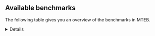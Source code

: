 ## Available benchmarks
The following table gives you an overview of the benchmarks in MTEB.

<details>

<!-- This allows the table to be autogenerated in the future: -->
<!-- BENCHMARKS TABLE START -->

| Name | Leaderboard name | # Tasks | Task Types | Domains | Languages |
|------|------------------|---------|------------|---------|-----------|
| [BEIR](https://arxiv.org/abs/2104.08663) | BEIR | 15 | Retrieval: 15 | [Written, Encyclopaedic, News, Medical, Blog, Academic, Reviews, Social, Programming, Web, Non-fiction, Financial, Government] | eng |
| [BEIR-NL](https://arxiv.org/abs/2412.08329) | BEIR-NL | 15 | Retrieval: 15 | [Written, Encyclopaedic, Medical, Academic, Web, Non-fiction] | nld |
| [BRIGHT](https://brightbenchmark.github.io/) | BRIGHT | 1 | Retrieval: 1 | [Written, Non-fiction] | eng |
| [BRIGHT (long)](https://brightbenchmark.github.io/) | BRIGHT (long) | 1 | Retrieval: 1 | [Written, Non-fiction] | eng |
| [BuiltBench(eng)](https://arxiv.org/abs/2411.12056) | BuiltBench(eng) | 4 | Clustering: 2, Retrieval: 1, Reranking: 1 | [Engineering, Written] | eng |
| [ChemTEB](https://arxiv.org/abs/2412.00532) | Chemical | 27 | BitextMining: 1, Classification: 17, Clustering: 2, PairClassification: 5, Retrieval: 2 | [Chemistry] | deu,kor,eng,zho,nld,por,spa,fra,ces,jpn,msa,tur,hin |
| [CoIR](https://github.com/CoIR-team/coir) | Code Information Retrieval | 10 | Retrieval: 10 | [Written, Programming] | go,javascript,java,python,eng,ruby,sql,c++,php |
| [CodeRAG](https://arxiv.org/abs/2406.14497) | CodeRAG | 4 | Reranking: 4 | [Programming] | python |
| [Encodechka](https://github.com/avidale/encodechka) | Encodechka | 7 | STS: 2, Classification: 4, PairClassification: 1 | [Written, Fiction, News, Social, Web, Non-fiction, Government] | rus |
| [FollowIR](https://arxiv.org/abs/2403.15246) | Instruction Following | 3 | InstructionRetrieval: 3 | [News, Written] | eng |
| [LongEmbed](https://arxiv.org/abs/2404.12096v2) | Long-context Retrieval | 6 | Retrieval: 6 | [Written, Fiction, Encyclopaedic, Academic, Non-fiction, Blog, Spoken] | eng |
| [MIEB(Img)](https://arxiv.org/abs/2504.10471) | Image only | 49 | Any2AnyRetrieval: 15, ImageClassification: 22, ImageClustering: 5, VisualSTS(eng): 5, VisualSTS(multi): 2 | [Written, Encyclopaedic, News, Medical, Blog, Reviews, Social, Scene, Web, Non-fiction, Spoken] | cmn,rus,deu,kor,eng,nld,por,spa,ita,fra,ara,tur,pol |
| [MIEB(Multilingual)](https://arxiv.org/abs/2504.10471) | Image-Text, Multilingual | 130 | ImageClassification: 22, ImageClustering: 5, ZeroShotClassification: 23, VisionCentricQA: 6, Compositionality: 7, VisualSTS(eng): 7, Any2AnyRetrieval: 45, DocumentUnderstanding: 10, Any2AnyMultilingualRetrieval: 3, VisualSTS(multi): 2 | [Written, Encyclopaedic, News, Medical, Blog, Academic, Reviews, Constructed, Social, Scene, Web, Non-fiction, Spoken] | cmn,rus,est,kor,deu,tha,heb,por,hrv,spa,jpn,ell,dan,tur,fas,pol,ind,fin,eng,vie,nor,ben,ces,ara,hun,ron,fil,bul,swa,fra,ita,ukr,swe,zho,mri,nld,quz,tel,hin |
| [MIEB(eng)](https://arxiv.org/abs/2504.10471) | Image-Text, English | 125 | ImageClassification: 22, ImageClustering: 5, ZeroShotClassification: 23, VisionCentricQA: 6, Compositionality: 7, VisualSTS(eng): 7, Any2AnyRetrieval: 45, DocumentUnderstanding: 10 | [Written, Encyclopaedic, News, Medical, Blog, Academic, Reviews, Constructed, Social, Scene, Web, Non-fiction, Spoken] | eng |
| [MIEB(lite)](https://arxiv.org/abs/2504.10471) | Image-Text, Lite | 51 | ImageClassification: 8, ImageClustering: 2, ZeroShotClassification: 7, VisionCentricQA: 5, Compositionality: 6, VisualSTS(eng): 2, VisualSTS(multi): 2, Any2AnyRetrieval: 11, DocumentUnderstanding: 6, Any2AnyMultilingualRetrieval: 2 | [Written, Encyclopaedic, News, Medical, Blog, Academic, Reviews, Social, Scene, Web, Non-fiction, Spoken] | cmn,rus,deu,kor,est,tha,heb,por,hrv,spa,jpn,ell,dan,tur,pol,fas,ind,fin,eng,vie,nor,ben,ces,ara,hun,ron,fil,bul,swa,ita,fra,ukr,swe,quz,mri,nld,zho,tel,hin |
| [MINERSBitextMining](https://arxiv.org/pdf/2406.07424) | MINERSBitextMining | 7 | BitextMining: 7 | [Reviews, Written, Social] | bjn,kor,mar,tat,yue,amh,mal,kaz,ell,dan,uig,nob,nij,eng,mui,lvs,mad,arq,lat,bel,gla,tuk,nds,abs,cor,glg,swe,kab,ast,xho,yor,nld,tel,hau,tgl,ibo,tha,hrv,bhp,ace,mak,jpn,mhr,gle,tzl,nno,pol,tur,yid,fin,gsw,slk,lit,pam,nov,fra,min,fao,urd,csb,bos,cbk,zsm,wuu,mkd,pes,epo,cmn,aze,est,bre,dtp,cat,lfn,arz,cha,jav,ind,vie,ben,ces,hun,khm,bul,oci,ita,ukr,isl,cym,ile,mon,tam,swg,max,orv,pcm,ber,war,bug,bbc,rus,deu,kzj,ina,kat,ceb,heb,por,spa,bew,dsb,ang,srp,slv,ara,hye,ron,sun,pms,rej,uzb,fry,hsb,ido,swh,sqi,eus,ban,awa,afr,kur,hin |
| MTEB(Code, v1) | Code | 12 | Retrieval: 12 | [Written, Programming] | go,javascript,java,python,eng,rust,swift,scala,ruby,sql,c,c++,shell,typescript,php |
| MTEB(Europe, v1) | European | 74 | BitextMining: 7, Classification: 21, Clustering: 8, Retrieval: 15, InstructionRetrieval: 3, MultilabelClassification: 2, PairClassification: 6, Reranking: 3, STS: 9 | [Encyclopaedic, Legal, Academic, Non-fiction, Blog, Financial, Religious, Reviews, Constructed, Government, Written, Fiction, News, Social, Subtitles, Medical, Programming, Web, Spoken] | deu,est,por,hrv,spa,ell,dan,gle,nno,pol,nob,fin,eng,lav,slk,ces,slv,hun,ron,lit,bul,rom,fra,ita,fao,swe,isl,eus,nld,mlt |
| MTEB(Indic, v1) | Indic | 23 | BitextMining: 4, Clustering: 1, Classification: 13, PairClassification: 1, Retrieval: 2, Reranking: 1, STS: 1 | [Written, Fiction, News, Encyclopaedic, Legal, Religious, Social, Reviews, Constructed, Web, Non-fiction, Spoken, Government] | gbm,doi,mar,raj,ory,mwr,mal,bod,kas,npi,nep,sat,eng,ben,mai,bgc,boy,snd,kan,hne,mni,san,bho,urd,pus,asm,mup,awa,tam,brx,guj,gom,pan,tel,hin |
| MTEB(Law, v1) | Legal | 8 | Retrieval: 8 | [Legal, Written] | zho,deu,eng |
| MTEB(Medical, v1) | Medical | 12 | Retrieval: 9, Clustering: 2, Reranking: 1 | [Written, Medical, Academic, Non-fiction, Web, Government] | cmn,rus,kor,eng,zho,vie,spa,fra,ara,pol |
| MTEB(Multilingual, v1) | Multilingual | 132 | BitextMining: 13, Classification: 43, Clustering: 17, Retrieval: 18, InstructionRetrieval: 3, MultilabelClassification: 5, PairClassification: 11, Reranking: 6, STS: 16 | [Encyclopaedic, Legal, Academic, Non-fiction, Blog, Financial, Entertainment, Religious, Reviews, Constructed, Government, Written, Fiction, News, Social, Subtitles, Medical, Programming, Web, Spoken] | bjn,zca,kiw,kmh,tke,zpz,ory,mal,lww,amk,gof,ssw,amf,nij,maa,lvs,mui,nfa,snc,box,bzd,lav,sua,jac,bgc,gvs,div,gaw,hix,yva,tah,hub,kwi,acu,vec,wer,acq,waj,swe,pus,aer,byr,ast,atd,yor,kwj,nch,zpq,mek,amm,gux,kto,bjr,tbz,hla,hau,yuj,usa,inb,mxb,azg,ckb,sna,chv,myu,zpm,mhl,sbs,bnp,vid,hrv,bhp,bgs,mey,ata,yal,cpb,ctu,crn,cjo,lex,wrs,yle,qxo,kmu,trc,hne,aai,mib,mcr,lid,wro,awk,bzh,smk,kin,pam,otn,nov,guo,eri,ons,kvg,jic,lac,tzj,zos,srq,mup,aso,kue,amx,nso,nca,apb,ubr,nus,cot,scn,blz,ttc,sab,cux,nhe,okv,srd,nhi,dtp,tos,ksj,ycn,cac,zyp,ikw,gub,cha,run,nep,nhu,ong,mkn,kvn,mks,bkd,ikk,dad,spm,mil,uvh,suz,bgt,zlm,jiv,zty,khm,aui,klt,lin,swa,cbu,mvn,lgl,kgp,kdl,swp,ntu,kaq,pap,tiy,mon,ile,tyv,atb,vmy,kgf,pad,swg,sim,max,orv,cak,kyc,ese,cuk,nhg,pab,caf,ulk,row,zia,ina,stp,otm,kat,kjs,mgc,spa,awb,cbs,gfk,tgo,nuy,rug,smo,bqp,ptp,miz,mpt,bvr,mie,toc,zpo,msm,xon,mxp,nor,tzo,amu,mai,ncl,pah,ewe,csy,mni,tcs,tpt,pms,top,fuc,dob,fry,tee,bon,emi,pwg,swh,kqc,agg,srn,yut,nii,aau,nde,knv,hop,hat,mbh,aon,fij,yuw,mav,cta,wuv,bbb,tso,ven,zam,pbt,cbt,kur,chk,fon,nsn,urw,glk,lug,quc,arb,cjv,kor,agm,llg,yue,kaz,mmo,huv,uig,ipi,kbp,pon,cle,aaz,urb,nho,gla,zad,cbc,tpz,snd,dji,som,abs,yap,pir,boj,obo,mwc,mbj,glg,nif,zul,tgk,kde,nab,kab,lij,uli,tfr,sco,khz,isn,ssg,nld,lus,bao,beo,dov,wiu,zsr,mkl,mri,clu,chf,krc,kmk,bsj,poe,nhr,gup,nna,mir,tbf,ydd,msy,kyq,cbv,jpn,mqj,gng,yaa,yid,lao,mxq,kam,dww,rai,poy,kan,mam,hot,tof,als,gam,dah,xla,nhy,cap,ltg,ztq,fra,urd,tet,crx,aii,iws,mpm,dop,bjp,mps,txq,khk,zsm,zho,mbb,ngp,mag,kon,pls,tku,bss,chz,ura,tac,tbc,msa,pes,mlg,mox,msk,epo,tsn,aze,apc,ruf,emp,aly,shj,mbs,amr,arz,npi,sat,mit,ind,bco,mlp,vie,haw,nko,mkj,ben,hvn,zga,tnc,usp,cjk,cui,jae,bmr,qwh,fil,zar,fai,aeb,agr,bul,amo,ndg,oci,ita,apw,kir,ukr,sin,asm,kpw,kyf,wos,xnn,ayr,noa,tnp,cco,kwf,kyg,nss,agd,tam,gvc,ksd,maz,for,chq,ziw,wal,lmo,gum,wmw,qxn,rus,deu,ncu,taw,kpj,jvn,sey,sbe,ceb,agu,kbc,tlf,ndj,bvd,msb,sny,tim,aoj,sus,kze,bmu,tiw,wnc,tif,cnl,ary,wbp,tue,slv,hus,nwi,bba,tmd,bch,zpv,knj,sun,cwe,mcd,ubu,chd,lbk,mih,sue,rej,nak,sah,ido,zat,gvn,eus,nou,kpr,bam,qvm,ntj,pio,ame,arn,opm,kqa,mwf,tdt,szl,bem,abx,naf,txu,gbm,cpu,ssx,cuc,bps,anv,apz,alq,mzz,bod,dan,ghs,eng,amn,bsp,bel,zaj,kpg,mxt,snp,nds,ffm,bmk,not,etr,mcq,knc,wln,arp,bak,nlg,cor,rmc,dwy,yre,taq,caa,lif,sja,yss,pan,bki,azz,mgh,tgl,tcz,upv,hto,dyu,gah,tha,tbo,yaq,mpx,bhg,bkx,ake,gun,big,zas,mbl,ace,sll,gle,aom,bsn,bea,hns,ken,pol,tur,esk,acm,tbg,uzn,gsw,kmo,srm,kik,mva,nya,imo,qvs,yad,glv,are,jni,qve,byx,mwe,ian,ppo,san,gwi,zap,cao,kgk,sag,fao,min,spp,mjc,wsk,bos,cbk,kdc,quy,zpl,mph,wed,heg,tgp,agt,wuu,bus,alp,mkd,tpi,nnq,grc,tav,cmn,sgz,bre,qxh,uri,hmo,djk,cat,zaw,ino,jav,acf,nyu,ngu,spy,kek,kpx,tuo,mpj,leu,kbm,yon,kea,prs,geb,hun,kmb,hmn,yml,mwp,ssd,pao,pri,tvk,tca,viv,cab,cax,cnt,cpa,rop,eko,kpf,med,cub,kms,cym,isl,lua,tzm,nys,dhg,mya,ilo,aia,crh,rmy,fuv,rkb,pcm,ote,kbq,ots,ber,war,boa,cpy,dik,gym,mto,ncj,azb,ktm,bbc,lcm,piu,avt,abt,ood,qvh,sbk,mwr,omw,bew,beu,aak,att,dsb,cbi,mcf,kud,tir,adz,qup,yby,ang,ter,fuh,lbb,luo,uvl,buk,soy,bho,mcb,kup,uzb,hsb,poh,cmo,daa,auy,djr,qvn,sqi,quh,mic,sri,tnn,wap,awx,dgz,cek,ajp,mqb,hch,mlt,cbr,hin,gdr,nin,quf,mar,faa,tat,meu,amh,msc,fuf,bqc,kas,kqf,ell,nhw,maj,gnn,nob,jao,ctp,tuc,mad,arq,ntp,lat,dgr,zaa,reg,dzo,tuk,wmt,bjz,gvf,zab,grn,taj,shn,twi,rom,anh,mig,met,bxh,ixl,orm,mcp,plu,mco,hbo,sps,shp,xho,klv,brx,gom,kne,mee,tod,gnw,tel,meq,toj,zao,mca,wiv,kmg,ibo,atg,cpc,myw,snx,shi,huu,mak,mhr,tzl,plt,nno,aka,aoi,kkl,npl,bzj,qul,sgb,gdn,kql,spl,wrk,xtm,fin,wim,cof,cya,rro,slk,myk,tuf,soq,amp,kac,mbc,lit,mop,udu,gaz,bjv,nbq,kje,gyr,tna,dif,lim,csb,nas,ksr,enq,mgw,nop,sot,myy,zav,mio,mau,car,cav,too,zpc,wol,rwo,sxb,arl,est,doi,otq,con,rgu,cni,acr,ptu,pjt,ars,jid,lfn,svk,bdd,tpa,xsi,aby,gui,gul,maq,xed,ign,cso,kkc,ces,cgc,seh,ded,snn,boy,fas,zpu,yka,tum,qvz,gai,tte,fur,kmr,kwd,dgc,kbh,zac,roo,gmv,qub,wbi,mlh,apu,ape,apr,mmx,bmh,dwr,far,guj,mna,bef,tnk,auc,cut,ton,bug,urt,kzj,mdy,nvm,guh,apn,pma,raj,zai,heb,qvw,cop,kew,bkq,por,qvc,muy,iou,poi,wat,agn,cme,kyz,srp,pag,ara,hye,knf,ron,hlt,xtd,hui,mle,mux,kiz,wnu,mbt,mpp,fue,bjk,kos,kqw,pib,prf,cth,xav,aey,xbi,yrb,nqo,ban,awa,umb,tew,bbr,tsw,ltz,blw,afr,khs,azj,mti,bpr,bhl,mos,ebk |
| [MTEB(Scandinavian, v1)](https://kennethenevoldsen.github.io/scandinavian-embedding-benchmark/) | Scandinavian | 28 | BitextMining: 2, Classification: 13, Retrieval: 7, Clustering: 6 | [Written, Fiction, News, Encyclopaedic, Legal, Blog, Social, Reviews, Web, Non-fiction, Spoken, Government] | fao,swe,dan,isl,nno,nob |
| [MTEB(cmn, v1)](https://github.com/FlagOpen/FlagEmbedding/tree/master/research/C_MTEB) | Chinese | 32 | Retrieval: 8, Reranking: 4, PairClassification: 2, Clustering: 4, STS: 7, Classification: 7 | [Written, Entertainment, Medical, Academic, Non-fiction, Financial, Government] | cmn |
| [MTEB(deu, v1)](https://arxiv.org/html/2401.02709v1) | German | 19 | Classification: 6, Clustering: 4, PairClassification: 2, Reranking: 1, Retrieval: 4, STS: 2 | [Written, News, Encyclopaedic, Legal, Reviews, Web, Non-fiction, Spoken] | deu |
| MTEB(eng, v1) | English Legacy | 56 | Classification: 12, Retrieval: 15, Clustering: 11, Reranking: 4, STS: 10, PairClassification: 3, Summarization: 1 | [Written, Encyclopaedic, News, Medical, Blog, Academic, Reviews, Social, Programming, Web, Non-fiction, Financial, Spoken, Government] | eng |
| MTEB(eng, v2) | English | 41 | Retrieval: 10, Clustering: 8, Reranking: 2, STS: 9, Classification: 8, PairClassification: 3, Summarization: 1 | [Written, Encyclopaedic, News, Medical, Blog, Academic, Reviews, Social, Programming, Web, Non-fiction, Financial, Spoken] | eng |
| MTEB(fas, beta) | Farsi (BETA) | 60 | Classification: 18, Clustering: 5, PairClassification: 8, Reranking: 2, Retrieval: 21, STS: 3, BitextMining: 3 | [Written, News, Encyclopaedic, Religious, Medical, Academic, Social, Reviews, Web, Blog, Spoken] | fas |
| [MTEB(fra, v1)](https://arxiv.org/abs/2405.20468) | French | 25 | Classification: 6, Clustering: 7, PairClassification: 1, Reranking: 2, Retrieval: 5, STS: 3, Summarization: 1 | [Written, News, Encyclopaedic, Legal, Academic, Reviews, Social, Non-fiction, Web, Spoken] | fra,eng |
| [MTEB(jpn, v1)](https://github.com/sbintuitions/JMTEB) | Japanese | 16 | Clustering: 2, Classification: 4, STS: 2, PairClassification: 1, Retrieval: 6, Reranking: 1 | [Written, News, Encyclopaedic, Academic, Reviews, Web, Non-fiction, Spoken] | jpn |
| MTEB(kor, v1) | Korean | 6 | Classification: 1, Reranking: 1, Retrieval: 2, STS: 2 | [Written, News, Encyclopaedic, Reviews, Web, Spoken] | kor |
| [MTEB(pol, v1)](https://arxiv.org/abs/2405.10138) | Polish | 17 | Classification: 7, Clustering: 3, PairClassification: 4, STS: 3 | [Written, Fiction, News, Legal, Academic, Social, Reviews, Non-fiction, Web, Spoken] | pol |
| [MTEB(rus, v1)](https://aclanthology.org/2023.eacl-main.148/) | Russian | 23 | Classification: 9, Clustering: 3, MultilabelClassification: 2, PairClassification: 1, Reranking: 2, Retrieval: 3, STS: 3 | [Written, News, Encyclopaedic, Academic, Social, Reviews, Web, Blog, Spoken] | rus |
| [NanoBEIR](https://huggingface.co/collections/zeta-alpha-ai/nanobeir-66e1a0af21dfd93e620cd9f6) | NanoBEIR | 13 | Retrieval: 13 | [Written, News, Encyclopaedic, Medical, Academic, Social, Non-fiction, Web] | eng |
| [RAR-b](https://arxiv.org/abs/2404.06347) | Reasoning retrieval | 17 | Retrieval: 17 | [Encyclopaedic, Written, Programming] | eng |

<!-- BENCHMARKS TABLE END -->
